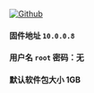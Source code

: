 [![Github](https://img.shields.io/badge/Release文件可在国内加速站下载-FC7C0D?logo=github&logoColor=fff&labelColor=000&style=for-the-badge)](https://wkdaily.cpolar.top/archives/1) 
#### 固件地址 `10.0.0.8`
#### 用户名 `root` 密码：无
#### 默认软件包大小 1GB 
